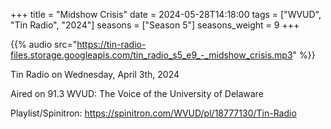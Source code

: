 +++
title = "Midshow Crisis"
date = 2024-05-28T14:18:00
tags = ["WVUD", "Tin Radio", "2024"]
seasons = ["Season 5"]
seasons_weight = 9
+++

{{% audio src="https://tin-radio-files.storage.googleapis.com/tin_radio_s5_e9_-_midshow_crisis.mp3" %}}

Tin Radio on Wednesday, April 3th, 2024

Aired on 91.3 WVUD: The Voice of the University of Delaware

Playlist/Spinitron: https://spinitron.com/WVUD/pl/18777130/Tin-Radio

